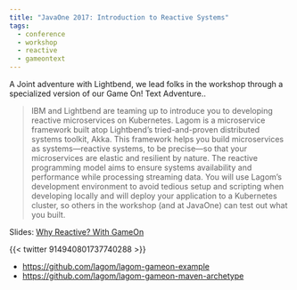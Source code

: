```yaml
---
title: "JavaOne 2017: Introduction to Reactive Systems"
tags:
  - conference
  - workshop
  - reactive
  - gameontext
---
```


A Joint adventure with Lightbend, we lead folks in the workshop through a specialized version of our Game On! Text Adventure.. 

>  IBM and Lightbend are teaming up to introduce you to developing reactive microservices on Kubernetes. Lagom is a microservice framework built atop Lightbend’s tried-and-proven distributed systems toolkit, Akka. This framework helps you build microservices as systems—reactive systems, to be precise—so that your microservices are elastic and resilient by nature. The reactive programming model aims to ensure systems availability and performance while processing streaming data. You will use Lagom’s development environment to avoid tedious setup and scripting when developing locally and will deploy your application to a Kubernetes cluster, so others in the workshop (and at JavaOne) can test out what you built.

Slides: [Why Reactive? With GameOn](https://static.rainfocus.com/oracle/oow17/sess/1504101843284001eyBI/PF/JavaOne_Why_Reactive_1507060963241001zChl.pdf)

{{< twitter 914940801737740288 >}}

* https://github.com/lagom/lagom-gameon-example
* https://github.com/lagom/lagom-gameon-maven-archetype 